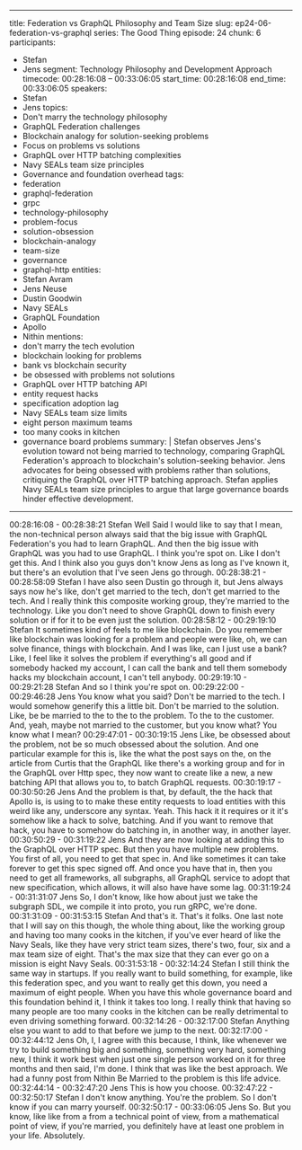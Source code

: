 
---
title: Federation vs GraphQL Philosophy and Team Size
slug: ep24-06-federation-vs-graphql
series: The Good Thing
episode: 24
chunk: 6
participants:
  - Stefan
  - Jens
segment: Technology Philosophy and Development Approach
timecode: 00:28:16:08 – 00:33:06:05
start_time: 00:28:16:08
end_time: 00:33:06:05
speakers:
  - Stefan
  - Jens
topics:
  - Don't marry the technology philosophy
  - GraphQL Federation challenges
  - Blockchain analogy for solution-seeking problems
  - Focus on problems vs solutions
  - GraphQL over HTTP batching complexities
  - Navy SEALs team size principles
  - Governance and foundation overhead
tags:
  - federation
  - graphql-federation
  - grpc
  - technology-philosophy
  - problem-focus
  - solution-obsession
  - blockchain-analogy
  - team-size
  - governance
  - graphql-http
entities:
  - Stefan Avram
  - Jens Neuse
  - Dustin Goodwin
  - Navy SEALs
  - GraphQL Foundation
  - Apollo
  - Nithin
mentions:
  - don't marry the tech evolution
  - blockchain looking for problems
  - bank vs blockchain security
  - be obsessed with problems not solutions
  - GraphQL over HTTP batching API
  - entity request hacks
  - specification adoption lag
  - Navy SEALs team size limits
  - eight person maximum teams
  - too many cooks in kitchen
  - governance board problems
summary: |
  Stefan observes Jens's evolution toward not being married to technology, comparing GraphQL Federation's approach to blockchain's solution-seeking behavior. Jens advocates for being obsessed with problems rather than solutions, critiquing the GraphQL over HTTP batching approach. Stefan applies Navy SEALs team size principles to argue that large governance boards hinder effective development.
---

00:28:16:08 - 00:28:38:21
Stefan
Well Said I would like to say that I mean, the non-technical person always said that the big issue
with GraphQL Federation's you had to learn GraphQL. And then the big issue with GraphQL
was you had to use GraphQL. I think you're spot on. Like I don't get this. And I think also you
guys don't know Jens as long as I've known it, but there's an evolution that I've seen Jens go
through.
00:28:38:21 - 00:28:58:09
Stefan
I have also seen Dustin go through it, but Jens always says now he's like, don't get married to
the tech, don't get married to the tech. And I really think this composite working group, they're
married to the technology. Like you don't need to shove GraphQL down to finish every solution
or if for it to be even just the solution.
00:28:58:12 - 00:29:19:10
Stefan
It sometimes kind of feels to me like blockchain. Do you remember like blockchain was looking
for a problem and people were like, oh, we can solve finance, things with blockchain. And I was
like, can I just use a bank? Like, I feel like it solves the problem if everything's all good and if
somebody hacked my account, I can call the bank and tell them somebody hacks my blockchain
account, I can't tell anybody.
00:29:19:10 - 00:29:21:28
Stefan
And so I think you're spot on.
00:29:22:00 - 00:29:46:28
Jens
You know what you said? Don't be married to the tech. I would somehow generify this a little bit.
Don't be married to the solution. Like, be be married to the to the to the problem. To the to the
customer. And, yeah, maybe not married to the customer, but you know what? You know what I
mean?
00:29:47:01 - 00:30:19:15
Jens
Like, be obsessed about the problem, not be so much obsessed about the solution. And one
particular example for this is, like the what the post says on the, on the article from Curtis that
the GraphQL like there's a working group and for in the GraphQL over Http spec, they now want
to create like a new, a new batching API that allows you to, to batch GraphQL requests.
00:30:19:17 - 00:30:50:26
Jens
And the problem is that, by default, the the hack that Apollo is, is using to to make these entity
requests to load entities with this weird like any, underscore any syntax. Yeah. This hack it it
requires or it it's somehow like a hack to solve, batching. And if you want to remove that hack,
you have to somehow do batching in, in another way, in another layer.
00:30:50:29 - 00:31:19:22
Jens
And they are now looking at adding this to the GraphQL over HTTP spec. But then you have
multiple new problems. You first of all, you need to get that spec in. And like sometimes it can
take forever to get this spec signed off. And once you have that in, then you need to get all
frameworks, all subgraphs, all GraphQL service to adopt that new specification, which allows, it
will also have have some lag.
00:31:19:24 - 00:31:31:07
Jens
So, I don't know, like how about just we take the subgraph SDL, we compile it into proto, you
run gRPC, we're done.
00:31:31:09 - 00:31:53:15
Stefan
And that's it. That's it folks. One last note that I will say on this though, the whole thing about,
like the working group and having too many cooks in the kitchen, if you've ever heard of like the
Navy Seals, like they have very strict team sizes, there's two, four, six and a max team size of
eight. That's the max size that they can ever go on a mission is eight Navy Seals.
00:31:53:18 - 00:32:14:24
Stefan
I still think the same way in startups. If you really want to build something, for example, like this
federation spec, and you want to really get this down, you need a maximum of eight people.
When you have this whole governance board and this foundation behind it, I think it takes too
long. I really think that having so many people are too many cooks in the kitchen can be really
detrimental to even driving something forward.
00:32:14:26 - 00:32:17:00
Stefan
Anything else you want to add to that before we jump to the next.
00:32:17:00 - 00:32:44:12
Jens
Oh, I, I agree with this because, I think, like whenever we try to build something big and
something, something very hard, something new, I think it work best when just one single
person worked on it for three months and then said, I'm done. I think that was like the best
approach. We had a funny post from Nithin Be Married to the problem is this life advice.
00:32:44:14 - 00:32:47:20
Jens
This is how you choose.
00:32:47:22 - 00:32:50:17
Stefan
I don't know anything. You're the problem. So I don't know if you can marry yourself.
00:32:50:17 - 00:33:06:05
Jens
So. But you know, like like from a from a technical point of view, from a mathematical point of
view, if you're married, you definitely have at least one problem in your life. Absolutely.